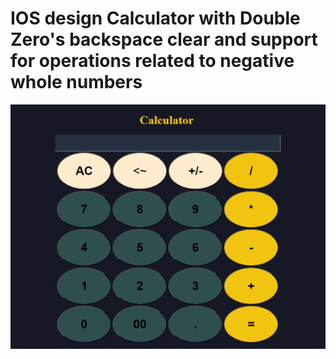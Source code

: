 # IOS design Calculator with Double Zero's backspace clear and support for operations related to negative whole numbers 

![Alt calculator design](https://github.com/Archit-Diwedi16/calculator/blob/main/calculator.png)
